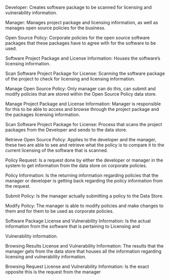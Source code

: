Developer: Creates software package to be scanned for licensing and vulnerability information. 

Manager:  Manages project package and licensing information, as well as manages open source policies for the business. 

Open Source Policy: Corporate policies for the open source software packages that these packages have to agree with for the software to be used. 

Software Project Package and License Information: Houses the software’s licensing information. 

Scan Software Project Package for License: Scanning the software package of the project to check for licensing and licensing information. 

Manage Open Source Policy: Only manager can do this, can submit and modify policies that are stored within the Open Source Policy data store. 

Manage Project Package and License Information: Manager is responsible for this to be able to access and browse through the project package and the packages licensing information. 

Scan Software Project Package for License: Process that scans the project packages from the Developer and sends to the data store. 

Retrieve Open Source Policy: Applies to the developer and the manager, these two are able to see and retrieve what the policy is to compare it to the current licensing of the software that is scanned. 

Policy Request: Is a request done by either the developer or manager in the system to get information from the data store on corporate policies. 

Policy Information: Is the returning information regarding policies that the manager or developer is getting back regarding the policy information from the request. 

Submit Policy: Is the manager actually submitting a policy to the Data Store. 

Modify Policy: The manager is able to modify policies and make changes to them and for them to be used as corporate policies. 

Software Package License and Vulnerability Information: Is the actual information from the software that is pertaining to Licensing and 

Vulnerability information. 

Browsing Results License and Vulnerability Information: The results that the manager gets from the data store that houses all the information regarding licensing and vulnerability information. 

Browsing Request License and Vulnerability Information: Is the exact opposite this is the request from the manager 
